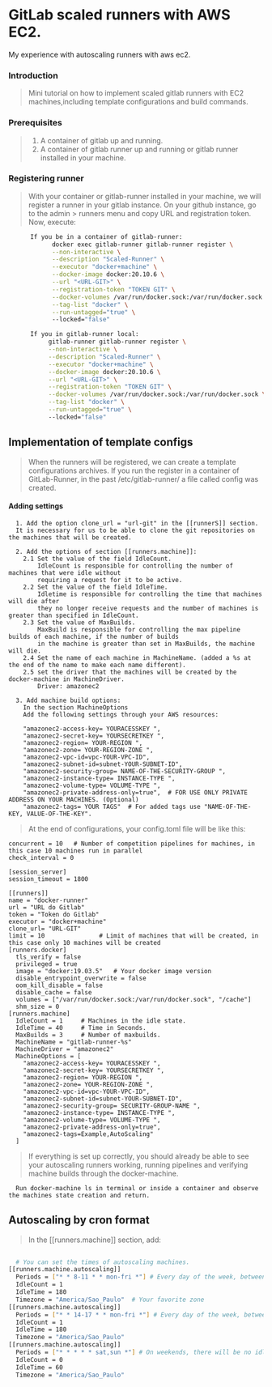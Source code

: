 <html>
  <body>
    <h1> GitLab scaled runners with AWS EC2. </h1>
    My experience with autoscaling runners with aws ec2.
   
   <h3> Introduction </h3>
  
   >  Mini tutorial on how to implement scaled gitlab runners with EC2 machines,including template configurations 
      and build commands.
    
   <h3> Prerequisites </h3>
    
   >   1. A container of gitlab up and running.
   >    2. A container of gitlab runner up and running or gitlab runner installed in your machine.
    
   <h3>  Registering runner </h3>
    
  >    With your container or gitlab-runner installed in your machine, we will register a runner in your gitlab instance.
  >    On your github instance, go to the admin > runners menu and copy URL and registration token.
  >    Now, execute:
    
  ```sh
        If you be in a container of gitlab-runner:
              docker exec gitlab-runner gitlab-runner register \
              --non-interactive \
              --description "Scaled-Runner" \
              --executor "docker+machine" \
              --docker-image docker:20.10.6 \
              --url "<URL-GIT>" \
              --registration-token "TOKEN GIT" \
              --docker-volumes /var/run/docker.sock:/var/run/docker.sock \
              --tag-list "docker" \
              --run-untagged="true" \ 
              --locked="false"
   ```
   ```sh
         If you in gitlab-runner local:
              gitlab-runner gitlab-runner register \
              --non-interactive \
              --description "Scaled-Runner" \
              --executor "docker+machine" \
              --docker-image docker:20.10.6 \
              --url "<URL-GIT>" \
              --registration-token "TOKEN GIT" \
              --docker-volumes /var/run/docker.sock:/var/run/docker.sock \
              --tag-list "docker" \
              --run-untagged="true" \ 
              --locked="false"
   ```
   
  ## Implementation of template configs 
  > When the runners will be registered, we can create a template configurations archives.
  > If you run the register in a container of GitLab-Runner, in the past /etc/gitlab-runner/ a file called config was created.
  
  #### Adding settings
  ```
    1. Add the option clone_url = "url-git" in the [[runnerS]] section.
    It is necessary for us to be able to clone the git repositories on the machines that will be created.
  ```
  ```
    2. Add the options of section [[runners.machine]]:
      2.1 Set the value of the field IdleCount.
          IdleCount is responsible for controlling the number of machines that were idle without 
          requiring a request for it to be active.
      2.2 Set the value of the field IdleTime.
          Idletime is responsible for controlling the time that machines will die after
          they no longer receive requests and the number of machines is greater than specified in IdleCount.
      2.3 Set the value of MaxBuilds.
          MaxBuild is responsible for controlling the max pipeline builds of each machine, if the number of builds
          in the machine is greater than set in MaxBuilds, the machine will die.
      2.4 Set the name of each machine in MachineName. (added a %s at the end of the name to make each name different).
      2.5 set the driver that the machines will be created by the docker-machine in MachineDriver.
          Driver: amazonec2
  ```
  ```
    3. Add machine build options:
      In the section MachineOptions
      Add the following settings through your AWS resources:
    
      "amazonec2-access-key= YOURACESSKEY ",
      "amazonec2-secret-key= YOURSECRETKEY ",
      "amazonec2-region= YOUR-REGION ",
      "amazonec2-zone= YOUR-REGION-ZONE ",
      "amazonec2-vpc-id=vpc-YOUR-VPC-ID",
      "amazonec2-subnet-id=subnet-YOUR-SUBNET-ID",
      "amazonec2-security-group= NAME-OF-THE-SECURITY-GROUP ",
      "amazonec2-instance-type= INSTANCE-TYPE ",
      "amazonec2-volume-type= VOLUME-TYPE ",
      "amazonec2-private-address-only=true",  # FOR USE ONLY PRIVATE ADDRESS ON YOUR MACHINES. (Optional)
      "amazonec2-tags= YOUR TAGS"  # For added tags use "NAME-OF-THE-KEY, VALUE-OF-THE-KEY". 
  ```
  
  > At the end of configurations, your config.toml file will be like this:
   
  ```
concurrent = 10   # Number of competition pipelines for machines, in this case 10 machines run in parallel
check_interval = 0

[session_server]
  session_timeout = 1800

[[runners]]
  name = "docker-runner"
  url = "URL do Gitlab"
  token = "Token do Gitlab"
  executor = "docker+machine"
  clone_url= "URL-GIT"
  limit = 10               # Limit of machines that will be created, in this case only 10 machines will be created
  [runners.docker]
    tls_verify = false
    privileged = true 
    image = "docker:19.03.5"   # Your docker image version
    disable_entrypoint_overwrite = false
    oom_kill_disable = false
    disable_cache = false
    volumes = ["/var/run/docker.sock:/var/run/docker.sock", "/cache"]
    shm_size = 0
  [runners.machine]
    IdleCount = 1     # Machines in the idle state.
    IdleTime = 40     # Time in Seconds.
    MaxBuilds = 3     # Number of maxbuilds.
    MachineName = "gitlab-runner-%s"
    MachineDriver = "amazonec2"
    MachineOptions = [
      "amazonec2-access-key= YOURACESSKEY ",
      "amazonec2-secret-key= YOURSECRETKEY ",
      "amazonec2-region= YOUR-REGION ",
      "amazonec2-zone= YOUR-REGION-ZONE ",
      "amazonec2-vpc-id=vpc-YOUR-VPC-ID",
      "amazonec2-subnet-id=subnet-YOUR-SUBNET-ID",
      "amazonec2-security-group= SECURITY-GROUP-NAME ",
      "amazonec2-instance-type= INSTANCE-TYPE ",
      "amazonec2-volume-type= VOLUME-TYPE ",
      "amazonec2-private-address-only=true",
      "amazonec2-tags=Example,AutoScaling"
    ]

  ```
  > If everything is set up correctly, you should already be able to see your autoscaling runners working,
    running pipelines and verifying machine builds through the docker-machine.
  ``` 
    Run docker-machine ls in terminal or inside a container and observe the machines state creation and return.
  ```
    
  ## Autoscaling by cron format
    
  > In the [[runners.machine]] section, add:
    
  ```sh
    
    # You can set the times of autoscaling machines.
  [[runners.machine.autoscaling]]
    Periods = ["* * 8-11 * * mon-fri *"] # Every day of the week, between 8:00am and 11:59am, there will be an idle machine.
    IdleCount = 1
    IdleTime = 180
    Timezone = "America/Sao_Paulo"  # Your favorite zone
  [[runners.machine.autoscaling]]
    Periods = ["* * 14-17 * * mon-fri *"] # Every day of the week, between 14:00pm and 17:59, there will be an idle machine.
    IdleCount = 1
    IdleTime = 180
    Timezone = "America/Sao_Paulo"
  [[runners.machine.autoscaling]]
    Periods = ["* * * * * sat,sun *"] # On weekends, there will be no idle machines.
    IdleCount = 0
    IdleTime = 60
    Timezone = "America/Sao_Paulo"
    
  ```
  
  </body>
</html>

